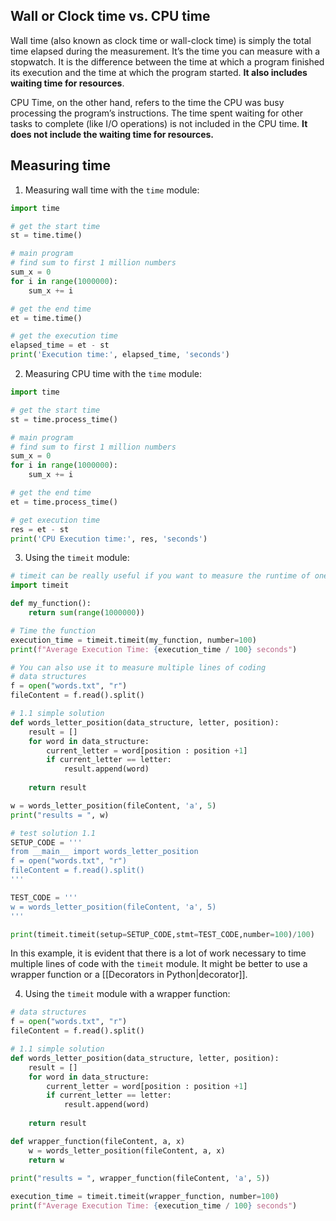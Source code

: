 ## Wall or Clock time vs. CPU time
Wall time (also known as clock time or wall-clock time) is simply the total time elapsed during the measurement. It’s the time you can measure with a stopwatch. It is the difference between the time at which a program finished its execution and the time at which the program started. **It also includes waiting time for resources**.

CPU Time, on the other hand, refers to the time the CPU was busy processing the program’s instructions. The time spent waiting for other tasks to complete (like I/O operations) is not included in the CPU time. **It does not include the waiting time for resources.**

## Measuring time
1. Measuring wall time with the `time` module:

``` Python
import time

# get the start time
st = time.time()

# main program
# find sum to first 1 million numbers
sum_x = 0
for i in range(1000000):
    sum_x += i

# get the end time
et = time.time()

# get the execution time
elapsed_time = et - st
print('Execution time:', elapsed_time, 'seconds')
```

2. Measuring CPU time with the `time` module:

``` Python
import time

# get the start time
st = time.process_time()

# main program
# find sum to first 1 million numbers
sum_x = 0
for i in range(1000000):
    sum_x += i

# get the end time
et = time.process_time()

# get execution time
res = et - st
print('CPU Execution time:', res, 'seconds')
```

3. Using the `timeit` module:

``` Python
# timeit can be really useful if you want to measure the runtime of one function 
import timeit

def my_function():
    return sum(range(1000000))

# Time the function
execution_time = timeit.timeit(my_function, number=100)
print(f"Average Execution Time: {execution_time / 100} seconds")

# You can also use it to measure multiple lines of coding
# data structures
f = open("words.txt", "r")
fileContent = f.read().split()

# 1.1 simple solution
def words_letter_position(data_structure, letter, position):
	result = []
	for word in data_structure:
		current_letter = word[position : position +1]
		if current_letter == letter:
			result.append(word)
			
	return result

w = words_letter_position(fileContent, 'a', 5)
print("results = ", w)

# test solution 1.1
SETUP_CODE = '''
from __main__ import words_letter_position
f = open("words.txt", "r")
fileContent = f.read().split()
'''

TEST_CODE = '''
w = words_letter_position(fileContent, 'a', 5)
'''

print(timeit.timeit(setup=SETUP_CODE,stmt=TEST_CODE,number=100)/100)
```

In this example, it is evident that there is a lot of work necessary to time multiple lines of code with the `timeit` module. It might be better to use a wrapper function or a [[Decorators in Python|decorator]].

4. Using the `timeit` module with a wrapper function:

``` Python
# data structures
f = open("words.txt", "r")
fileContent = f.read().split()

# 1.1 simple solution
def words_letter_position(data_structure, letter, position):
	result = []
	for word in data_structure:
		current_letter = word[position : position +1]
		if current_letter == letter:
			result.append(word)
			
	return result

def wrapper_function(fileContent, a, x)
	w = words_letter_position(fileContent, a, x)
	return w
	
print("results = ", wrapper_function(fileContent, 'a', 5))

execution_time = timeit.timeit(wrapper_function, number=100)
print(f"Average Execution Time: {execution_time / 100} seconds")
```